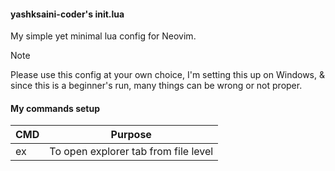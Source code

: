 #### yashksaini-coder's init.lua

My simple yet minimal lua config for Neovim. 

> [!Note]
> Please use this config at your own choice, I'm setting this up on Windows, & since this is a beginner's run, many things can be wrong or not proper.

#### My commands setup

|  CMD  |     Purpose       |
|-------|-------------------|
|<space>ex|To open explorer tab from file level|

